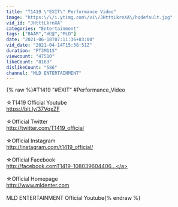 ```yaml
---
title: "T1419 \"EXIT\" Performance Video"
image: "https:\/\/i.ytimg.com\/vi\/JHtttLkrnXA\/hqdefault.jpg"
vid_id: "JHtttLkrnXA"
categories: "Entertainment"
tags: ["BAAM","배엠","MLD"]
date: "2021-06-18T07:11:36+03:00"
vid_date: "2021-04-14T15:38:51Z"
duration: "PT3M11S"
viewcount: "47510"
likeCount: "8163"
dislikeCount: "586"
channel: "MLD ENTERTAINMENT"
---
```

{% raw %}#T1419 &quot;#EXIT&quot; #Performance_Video<br /><br />☆T1419 Official Youtube<br /><a rel="nofollow" target="blank" href="https://bit.ly/37VqxZF​">https://bit.ly/37VqxZF​</a><br /><br />☆Official Twitter<br /><a rel="nofollow" target="blank" href="http://twitter.com/T1419_official​​">http://twitter.com/T1419_official​​</a><br /><br />☆Official Instagram<br /><a rel="nofollow" target="blank" href="http://instagram.com/t1419_official/​​">http://instagram.com/t1419_official/​​</a><br /><br />☆Official Facebook<br /><a rel="nofollow" target="blank" href="http://facebook.comT1419-108039604406​...">http://facebook.comT1419-108039604406​...</a><br /><br />☆Official Homepage<br /><a rel="nofollow" target="blank" href="http://www.mldenter.com​">http://www.mldenter.com​</a><br /><br />MLD ENTERTAINMENT Official Youtube{% endraw %}
